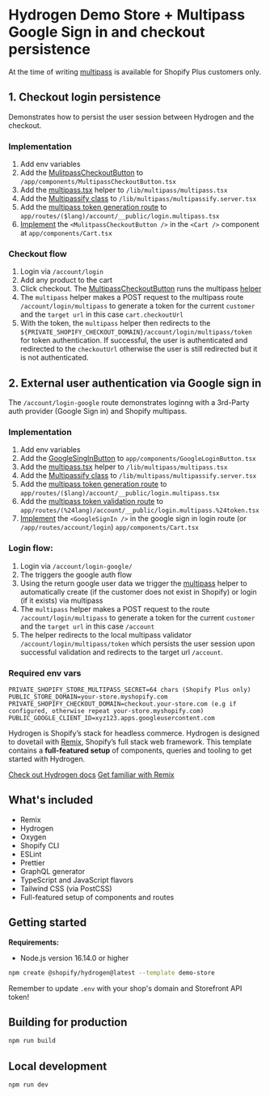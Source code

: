 # Hydrogen Demo Store + Multipass Google Sign in and checkout persistence

At the time of writing [multipass](https://shopify.dev/docs/api/multipass) is available for Shopify Plus customers only.

## 1. Checkout login persistence

Demonstrates how to persist the user session between Hydrogen and the checkout.

### Implementation

1. Add env variables
2. Add the [MulitpassCheckoutButton](https://github.com/juanpprieto/hydrogen-multipass/blob/main/app/components/MultipassCheckoutButton.tsx) to `/app/components/MultipassCheckoutButton.tsx`
3. Add the [multipass.tsx](https://github.com/juanpprieto/hydrogen-multipass/blob/main/app/lib/multipass/multipass.ts) helper to `/lib/multipass/multipass.tsx`
4. Add the [Multipassify class](https://github.com/juanpprieto/hydrogen-multipass/blob/main/app/lib/multipass/multipassify.server.ts) to `/lib/multipass/multipassify.server.tsx`
5. Add the [multipass token generation route](https://github.com/juanpprieto/hydrogen-multipass/blob/main/app/routes/(%24lang)/account/__public/login.multipass.tsx) to `app/routes/($lang)/account/__public/login.multipass.tsx`
6. [Implement](https://github.com/juanpprieto/hydrogen-multipass/blob/0ceaf0207d2a9464d82b458275a8a254452b77dc/app/components/Cart.tsx#L180) the `<MulitpassCheckoutButton />` in the `<Cart />` component at `app/components/Cart.tsx`
 
### Checkout flow

1. Login via `/account/login`
2. Add any product to the cart
3. Click checkout. The [MultipassCheckoutButton](https://github.com/juanpprieto/hydrogen-multipass/blob/main/app/components/MultipassCheckoutButton.tsx) runs the  multipass [helper](https://github.com/juanpprieto/hydrogen-multipass/blob/main/app/lib/multipass/multipass.ts)
4. The `multipass` helper makes a POST request to the multipass route `/account/login/multipass` to generate a token for the current `customer` and the `target url` in this case `cart.checkoutUrl`
5. With the token, the `multipass` helper then redirects to the `${PRIVATE_SHOPIFY_CHECKOUT_DOMAIN}/account/login/multipass/token` for token authentication. If successful, the user is authenticated and redirected to the `checkoutUrl` otherwise the user is still redirected but it is not authenticated.

## 2. External user authentication via Google sign in 

The `/account/login-google` route demonstrates loginng with a 3rd-Party auth provider (Google Sign in) and Shopify multipass.

### Implementation

1. Add env variables
2. Add the [GoogleSingInButton](https://github.com/juanpprieto/hydrogen-multipass/blob/main/app/components/GoogleLoginButton.tsx) to `app/components/GoogleLoginButton.tsx`
3. Add the [multipass.tsx](https://github.com/juanpprieto/hydrogen-multipass/blob/main/app/lib/multipass/multipass.ts) helper to `/lib/multipass/multipass.tsx`
4. Add the [Multipassify class](https://github.com/juanpprieto/hydrogen-multipass/blob/main/app/lib/multipass/multipassify.server.ts) to `/lib/multipass/multipassify.server.tsx`
5. Add the [multipass token generation route](https://github.com/juanpprieto/hydrogen-multipass/blob/main/app/routes/(%24lang)/account/__public/login.multipass.tsx) to `app/routes/($lang)/account/__public/login.multipass.tsx`
6. Add the [multipass token validation route](https://github.com/juanpprieto/hydrogen-multipass/blob/main/app/routes/(%24lang)/account/__public/login.multipass.%24token.tsx) to `app/routes/(%24lang)/account/__public/login.multipass.%24token.tsx`
7. [Implement](https://github.com/juanpprieto/hydrogen-multipass/blob/main/app/routes/(%24lang)/account/__public/login-google.tsx) the `<GoogleSignIn />` in the  google sign in login route (or `/app/routes/account/login`) `app/components/Cart.tsx`

### Login flow:

1. Login via `/account/login-google/`
2. The [<GoogleSignInButton />](https://github.com/juanpprieto/hydrogen-multipass/blob/main/app/components/GoogleLoginButton.tsx) triggers the google auth flow
3. Using the return google user data we trigger the [multipass](https://github.com/juanpprieto/hydrogen-multipass/blob/0ceaf0207d2a9464d82b458275a8a254452b77dc/app/components/GoogleLoginButton.tsx#L52) helper to automatically create (if the customer does not exist in Shopify) or login (if it exists) via multipass
4. The `multipass` helper makes a POST request to the route `/account/login/multipass` to generate a token for the current `customer` and the `target url` in this case `/account`
6. The helper redirects to the local multipass validator `/account/login/multipass/token` which persists the user session upon successful validation and redirects to the target url `/account`.

### Required env vars

```env
PRIVATE_SHOPIFY_STORE_MULTIPASS_SECRET=64 chars (Shopify Plus only)
PUBLIC_STORE_DOMAIN=your-store.myshopify.com
PRIVATE_SHOPIFY_CHECKOUT_DOMAIN=checkout.your-store.com (e.g if configured, otherwise repeat your-store.myshopify.com)
PUBLIC_GOOGLE_CLIENT_ID=xyz123.apps.googleusercontent.com
```







Hydrogen is Shopify’s stack for headless commerce. Hydrogen is designed to dovetail with [Remix](https://remix.run/), Shopify’s full stack web framework. This template contains a **full-featured setup** of components, queries and tooling to get started with Hydrogen.

[Check out Hydrogen docs](https://shopify.dev/custom-storefronts/hydrogen)
[Get familiar with Remix](https://remix.run/docs/en/v1)

## What's included

- Remix
- Hydrogen
- Oxygen
- Shopify CLI
- ESLint
- Prettier
- GraphQL generator
- TypeScript and JavaScript flavors
- Tailwind CSS (via PostCSS)
- Full-featured setup of components and routes

## Getting started

**Requirements:**

- Node.js version 16.14.0 or higher

```bash
npm create @shopify/hydrogen@latest --template demo-store
```

Remember to update `.env` with your shop's domain and Storefront API token!

## Building for production

```bash
npm run build
```

## Local development

```bash
npm run dev
```
